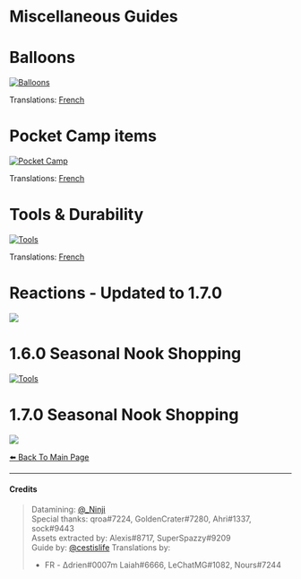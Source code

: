 # Miscellaneous Guides

# Balloons
[![Balloons](/img/balloons.png)](/img/balloons.png)

Translations:
[French](/img/balloons_fr.png)

# Pocket Camp items
[![Pocket Camp](/img/pocketcamp.png)](/img/pocketcamp.png)

Translations:
[French](/img/pocketcamp_fr.png)

# Tools & Durability
[![Tools](/img/tools.png)](/img/tools.png)

Translations:
[French](/img/tools_fr.png)

# Reactions - Updated to 1.7.0
[![](/img/reactions.png)](/img/reactions.png)

# 1.6.0 Seasonal Nook Shopping
[![Tools](/img/seasonal_1.6.0.png)](/img/seasonal_1.6.0.png)

# 1.7.0 Seasonal Nook Shopping
[![](/img/seasonal_1.7.0.png)](/img/seasonal_1.7.0.png)

[⬅️ Back To Main Page](https://cestislife.github.io)

***

#### Credits
> Datamining: [@_Ninji](https://twitter.com/_ninji)   
> Special thanks: qroa#7224, GoldenCrater#7280, Ahri#1337, sock#9443   
> Assets extracted by: Alexis#8717, SuperSpazzy#9209      
> Guide by: [@cestislife](https://twitter.com/cestislife)
> Translations by:     
> * FR - Δdrien#0007m Laiah#6666, LeChatMG#1082, Nours#7244